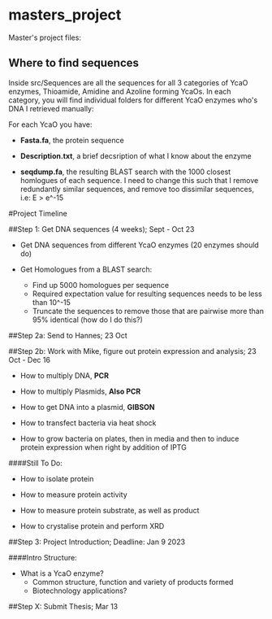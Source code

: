 # masters_project

Master's project files:

Where to find sequences
-----------------------

Inside src/Sequences are all the sequences for all 3 categories of YcaO enzymes, Thioamide, Amidine and Azoline forming YcaOs.
In each category, you will find individual folders for different YcaO enzymes who's DNA I retrieved manually:

For each YcaO you have:
   
   - __Fasta.fa__, the protein sequence
   
   - __Description.txt__, a brief decsription of what I know about the enzyme
    
   - __seqdump.fa__,     the resulting BLAST search with the 1000 closest homlogues of each sequence. I need to change this such that I remove redundantly similar sequences, and remove too dissimilar sequences, i.e: E > e^-15

#Project Timeline

##Step 1: Get DNA sequences (4 weeks); Sept - Oct 23

 - Get DNA sequences from different YcaO enzymes (20 enzymes should do)
 
 - Get Homologues from a BLAST search:
	- Find up 5000 homologues per sequence
	- Required expectation value for resulting sequences needs to be less than 10^-15
	- Truncate the sequences to remove those that are pairwise more than 95% identical (how do I do this?)
 
##Step 2a: Send to Hannes; 23 Oct

##Step 2b: Work with Mike, figure out protein expression and analysis; 23 Oct - Dec 16

 - How to multiply DNA, **PCR**

 - How to multiply Plasmids, **Also PCR**

 - How to get DNA into a plasmid, **GIBSON**

 - How to transfect bacteria via heat shock

 - How to grow bacteria on plates, then in media and then to induce protein expression when right by addition of IPTG

####Still To Do:

 - How to isolate protein

 - How to measure protein activity

 - How to measure protein substrate, as well as product

 - How to crystalise protein and perform XRD

##Step 3: Project Introduction; Deadline: Jan 9 2023

####Intro Structure:
 - What is a YcaO enzyme?
	- Common structure, function and variety of products formed
	- Biotechnology applications?  

##Step X: Submit Thesis; Mar 13 
